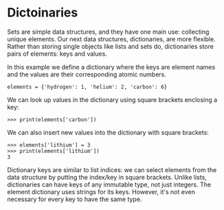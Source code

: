 # Dictoinaries
Sets are simple data structures, and they have one main use: collecting unique elements. Our next data structures, dictionaries, are more flexible. 
Rather than storing single objects like lists and sets do, dictionaries store pairs of elements: keys and values. 

In this example we define a dictionary where the keys are element names and the values are their corresponding atomic numbers.

    elements = {'hydrogen': 1, 'helium': 2, 'carbon': 6}

We can look up values in the dictionary using square brackets enclosing a key:

    >>> print(elements['carbon'])

We can also insert new values into the dictionary with square brackets:

    >>> elements['lithium'] = 3
    >>> print(elements['lithium'])
    3

Dictionary keys are similar to list indices: we can select elements from the data structure by putting the index/key in square brackets. Unlike lists, dictionaries can have keys of any immutable type, not just integers. 
The element dictionary uses strings for its keys. However, it's not even necessary for every key to have the same type.    